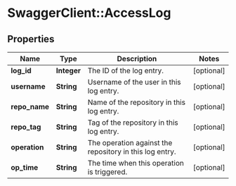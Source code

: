# SwaggerClient::AccessLog

## Properties
Name | Type | Description | Notes
------------ | ------------- | ------------- | -------------
**log_id** | **Integer** | The ID of the log entry. | [optional] 
**username** | **String** | Username of the user in this log entry. | [optional] 
**repo_name** | **String** | Name of the repository in this log entry. | [optional] 
**repo_tag** | **String** | Tag of the repository in this log entry. | [optional] 
**operation** | **String** | The operation against the repository in this log entry. | [optional] 
**op_time** | **String** | The time when this operation is triggered. | [optional] 



